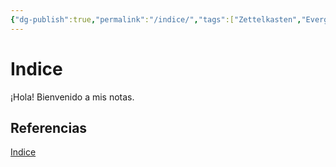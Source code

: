 ```yaml
---
{"dg-publish":true,"permalink":"/indice/","tags":["Zettelkasten","Evergreen","Indice","gardenEntry"]}
---
```


# Indice
¡Hola! Bienvenido a mis notas.

## Referencias
[Indice](https://en.wikipedia.org/wiki/Index_(publishing))